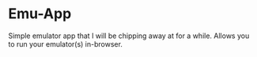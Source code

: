 # Emu-App
Simple emulator app that I will be chipping away at for a while. Allows you to
run your emulator(s) in-browser.